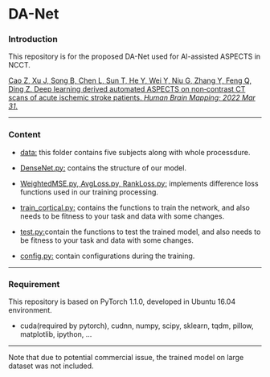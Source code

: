 # DA-Net
### Introduction

This repository is for the proposed DA-Net used for AI-assisted ASPECTS in NCCT.

[Cao Z, Xu J, Song B, Chen L, Sun T, He Y, Wei Y, Niu G, Zhang Y, Feng Q, Ding Z. Deep learning derived automated ASPECTS on non‐contrast CT scans of acute ischemic stroke patients. *Human Brain Mapping; 2022 Mar 31*.](https://onlinelibrary.wiley.com/doi/full/10.1002/hbm.25845)


-------------------------------

### Content

-  [data:](https://github.com/simonsf/ct-aspects/tree/main/data) this folder contains five subjects along with whole processdure.

-  [DenseNet.py:](https://github.com/simonsf/ct-aspects/blob/main/DenseNet.py) contains the structure of our model.

-  [WeightedMSE.py, ](https://github.com/simonsf/ct-aspects/blob/main/WeightedMSE.py) [AvgLoss.py, ](https://github.com/simonsf/ct-aspects/blob/main/AvgLoss.py)[RankLoss.py:](https://github.com/simonsf/ct-aspects/blob/main/RankLoss.py) implements difference loss functions used in our training processing.

-  [train_cortical.py:](https://github.com/simonsf/ct-aspects/blob/main/train_cortical.py) contains the functions to train the network, and also needs to be fitness to your task and data with some changes.

-  [test.py:](https://github.com/simonsf/ct-aspects/blob/main/test.py)contain the functions to test the trained model, and also needs to be fitness to your task and data with some changes.

- [config.py:](https://github.com/simonsf/ct-aspects/blob/main/test.py) contain configurations during the training.  

----------------------

### Requirement

This repository is based on PyTorch 1.1.0, developed in Ubuntu 16.04 environment. 


-  cuda(required by pytorch), cudnn, numpy, scipy, sklearn, tqdm, pillow, matplotlib, ipython, ...

-----------------------

Note that due to potential commercial issue, the trained model on large dataset was not included.
